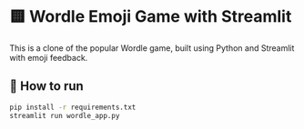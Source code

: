 # 🟨 Wordle Emoji Game with Streamlit

This is a clone of the popular Wordle game, built using Python and Streamlit with emoji feedback.

## 🚀 How to run

```bash
pip install -r requirements.txt
streamlit run wordle_app.py
